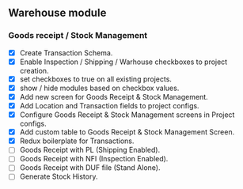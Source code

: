 ## Warehouse module
### Goods receipt / Stock Management
- [X] Create Transaction Schema.
- [X] Enable Inspection / Shipping / Warhouse checkboxes to project creation.
- [X] set checkboxes to true on all existing projects.
- [X] show / hide modules based on checkbox values.
- [X] Add new screen for Goods Receipt & Stock Management.
- [X] Add Location and Transaction fields to project configs.
- [X] Configure Goods Receipt & Stock Management screens in Project configs.
- [X] Add custom table to Goods Receipt & Stock Management Screen.
- [X] Redux boilerplate for Transactions.
- [ ] Goods Receipt with PL (Shipping Enabled).
- [ ] Goods Receipt with NFI (Inspection Enabled).
- [ ] Goods Receipt with DUF file (Stand Alone).
- [ ] Generate Stock History.
